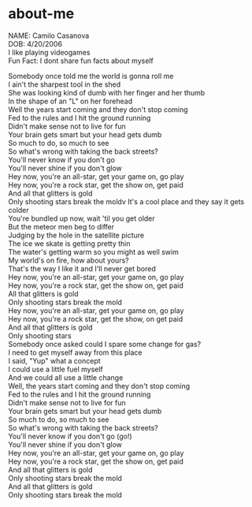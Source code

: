 # about-me
NAME: Camilo Casanova<br>
DOB: 4/20/2006<br>
I like playing videogames<br>
Fun Fact: I dont share fun facts about myself<br>

Somebody once told me the world is gonna roll me<br>
I ain't the sharpest tool in the shed<br>
She was looking kind of dumb with her finger and her thumb<br>
In the shape of an "L" on her forehead<br>
Well the years start coming and they don't stop coming<br>
Fed to the rules and I hit the ground running<br>
Didn't make sense not to live for fun<br>
Your brain gets smart but your head gets dumb<br>
So much to do, so much to see<br>
So what's wrong with taking the back streets?<br>
You'll never know if you don't go<br>
You'll never shine if you don't glow<br>
Hey now, you're an all-star, get your game on, go play<br>
Hey now, you're a rock star, get the show on, get paid<br>
And all that glitters is gold<br>
Only shooting stars break the moldv
It's a cool place and they say it gets colder<br>
You're bundled up now, wait 'til you get older<br>
But the meteor men beg to differ<br>
Judging by the hole in the satellite picture<br>
The ice we skate is getting pretty thin<br>
The water's getting warm so you might as well swim<br>
My world's on fire, how about yours?<br>
That's the way I like it and I'll never get bored<br>
Hey now, you're an all-star, get your game on, go play<br>
Hey now, you're a rock star, get the show on, get paid<br>
All that glitters is gold<br>
Only shooting stars break the mold<br>
Hey now, you're an all-star, get your game on, go play<br>
Hey now, you're a rock star, get the show, on get paid<br>
And all that glitters is gold<br>
Only shooting stars<br>
Somebody once asked could I spare some change for gas?<br>
I need to get myself away from this place<br>
I said, "Yup" what a concept<br>
I could use a little fuel myself<br>
And we could all use a little change<br>
Well, the years start coming and they don't stop coming<br>
Fed to the rules and I hit the ground running<br>
Didn't make sense not to live for fun<br>
Your brain gets smart but your head gets dumb<br>
So much to do, so much to see<br>
So what's wrong with taking the back streets?<br>
You'll never know if you don't go (go!)<br>
You'll never shine if you don't glow<br>
Hey now, you're an all-star, get your game on, go play<br>
Hey now, you're a rock star, get the show on, get paid<br>
And all that glitters is gold<br>
Only shooting stars break the mold<br>
And all that glitters is gold<br>
Only shooting stars break the mold<br>